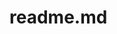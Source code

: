 # readme.md
<div align="center">
  <a href="https://github.com/felixx97%22%3E
  <img height="180em" src="https://github-readme-stats.vercel.app/api?username=fagnerlaselva&show_icons=true&theme=dark&include_all_commits=true%22/%3E
  <img height="180em" src="https://github-readme-stats.vercel.app/api/top-langs/?username=fagnerlaselva&layout=compact&langs_count=7&theme=dark%22/%3E
</div>


  <div><br>
    <img align="center" alt="Fagner-Js" height="30" width="40" src="https://raw.githubusercontent.com/devicons/devicon/master/icons/javascript/javascript-plain.svg%22%3E
    <img align="center" alt="Fagner-React" height="30" width="40" src="https://raw.githubusercontent.com/devicons/devicon/master/icons/react/react-original.svg%22%3E
    <img align="center" alt="Fagner-HTML" height="30" width="40" src="https://raw.githubusercontent.com/devicons/devicon/master/icons/html5/html5-original.svg%22%3E
    <img align="center" alt="Fagner-CSS" height="30" width="40" src="https://raw.githubusercontent.com/devicons/devicon/master/icons/css3/css3-original.svg%22%3E
    <img align="center" alt="Fagner-CSS" height="30" width="40" src="https://raw.githubusercontent.com/devicons/devicon/master/icons/flutter/flutter-original.svg%22%3E
    <img align="center" alt="Fagner-CSS" height="30" width="40" src="https://raw.githubusercontent.com/devicons/devicon/master/icons/dart/dart-original.svg%22%3E

  </div>
readme.md
